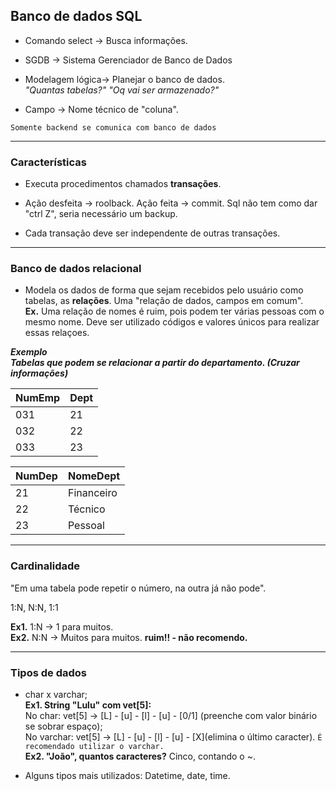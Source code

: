 ## Banco de dados SQL

- Comando select -> Busca informações.

- SGDB -> Sistema Gerenciador de Banco de Dados

- Modelagem lógica-> Planejar o banco de dados. <br> *"Quantas tabelas?" "Oq vai ser armazenado?"*

- Campo -> Nome técnico de "coluna". 

```Somente backend se comunica com banco de dados```

---
### Características 

- Executa procedimentos chamados **transações**.

- Ação desfeita -> roolback. Ação  feita -> commit. Sql não tem como dar "ctrl Z", seria necessário um backup.

- Cada transação deve ser independente de outras transações.

---
### Banco de dados relacional

- Modela os dados de forma que sejam recebidos pelo usuário como tabelas, as **relações**. Uma "relação de dados, campos em comum". <br>**Ex.** Uma relação de nomes é ruim, pois podem ter várias pessoas com o mesmo nome. Deve ser utilizado códigos e valores únicos para realizar essas relaçoes.


___Exemplo <br>Tabelas que podem se relacionar a partir do departamento. (Cruzar informações)___

NumEmp| Dept
|---|---|
031|21
032|22
033|23


NumDep| NomeDept
|---|---|
|21| Financeiro 
|22| Técnico
|23| Pessoal
---
### Cardinalidade



"Em uma tabela pode repetir o número, na outra já não pode".

1:N, N:N, 1:1

**Ex1.** 1:N -> 1 para muitos. <br>
**Ex2.** N:N -> Muitos para muitos. **ruim!! - não recomendo.**

---
### Tipos de dados
- char x varchar; <br> **Ex1. String "Lulu" com vet[5]:** <br> No char: vet[5] -> [L] - [u] - [l] - [u] - [0/1] (preenche com valor binário se sobrar espaço); <br> No varchar: vet[5] -> [L] - [u] - [l] - [u] - [X](elimina o último caracter).  ```É recomendado utilizar o varchar. ``` <br>**Ex2. "João", quantos caracteres?** Cinco, contando o ~.

- Alguns tipos mais utilizados: Datetime, date, time.
